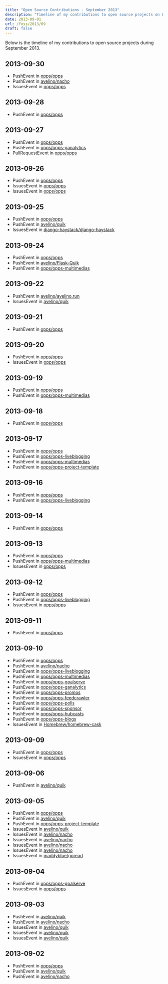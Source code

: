 ```yaml
---
title: "Open Source Contributions - September 2013"
description: "Timeline of my contributions to open source projects on GitHub during September 2013."
date: 2013-09-01
url: /foss/2013/09
draft: false
---
```


Below is the timeline of my contributions to open source projects during September 2013.

## 2013-09-30

- PushEvent in [opps/opps](https://github.com/opps/opps)
- PushEvent in [avelino/nacho](https://github.com/avelino/nacho)
- IssuesEvent in [opps/opps](https://github.com/opps/opps)

## 2013-09-28

- PushEvent in [opps/opps](https://github.com/opps/opps)

## 2013-09-27

- PushEvent in [opps/opps](https://github.com/opps/opps)
- PushEvent in [opps/opps-ganalytics](https://github.com/opps/opps-ganalytics)
- PullRequestEvent in [opps/opps](https://github.com/opps/opps)

## 2013-09-26

- PushEvent in [opps/opps](https://github.com/opps/opps)
- IssuesEvent in [opps/opps](https://github.com/opps/opps)
- IssuesEvent in [opps/opps](https://github.com/opps/opps)

## 2013-09-25

- PushEvent in [opps/opps](https://github.com/opps/opps)
- PushEvent in [avelino/quik](https://github.com/avelino/quik)
- IssuesEvent in [django-haystack/django-haystack](https://github.com/django-haystack/django-haystack)

## 2013-09-24

- PushEvent in [opps/opps](https://github.com/opps/opps)
- PushEvent in [avelino/Flask-Quik](https://github.com/avelino/Flask-Quik)
- PushEvent in [opps/opps-multimedias](https://github.com/opps/opps-multimedias)

## 2013-09-22

- PushEvent in [avelino/avelino.run](https://github.com/avelino/avelino.run)
- IssuesEvent in [avelino/quik](https://github.com/avelino/quik)

## 2013-09-21

- PushEvent in [opps/opps](https://github.com/opps/opps)

## 2013-09-20

- PushEvent in [opps/opps](https://github.com/opps/opps)
- IssuesEvent in [opps/opps](https://github.com/opps/opps)

## 2013-09-19

- PushEvent in [opps/opps](https://github.com/opps/opps)
- PushEvent in [opps/opps-multimedias](https://github.com/opps/opps-multimedias)

## 2013-09-18

- PushEvent in [opps/opps](https://github.com/opps/opps)

## 2013-09-17

- PushEvent in [opps/opps](https://github.com/opps/opps)
- PushEvent in [opps/opps-liveblogging](https://github.com/opps/opps-liveblogging)
- PushEvent in [opps/opps-multimedias](https://github.com/opps/opps-multimedias)
- PushEvent in [opps/opps-project-template](https://github.com/opps/opps-project-template)

## 2013-09-16

- PushEvent in [opps/opps](https://github.com/opps/opps)
- PushEvent in [opps/opps-liveblogging](https://github.com/opps/opps-liveblogging)

## 2013-09-14

- PushEvent in [opps/opps](https://github.com/opps/opps)

## 2013-09-13

- PushEvent in [opps/opps](https://github.com/opps/opps)
- PushEvent in [opps/opps-multimedias](https://github.com/opps/opps-multimedias)
- IssuesEvent in [opps/opps](https://github.com/opps/opps)

## 2013-09-12

- PushEvent in [opps/opps](https://github.com/opps/opps)
- PushEvent in [opps/opps-liveblogging](https://github.com/opps/opps-liveblogging)
- IssuesEvent in [opps/opps](https://github.com/opps/opps)

## 2013-09-11

- PushEvent in [opps/opps](https://github.com/opps/opps)

## 2013-09-10

- PushEvent in [opps/opps](https://github.com/opps/opps)
- PushEvent in [avelino/nacho](https://github.com/avelino/nacho)
- PushEvent in [opps/opps-liveblogging](https://github.com/opps/opps-liveblogging)
- PushEvent in [opps/opps-multimedias](https://github.com/opps/opps-multimedias)
- PushEvent in [opps/opps-goalserve](https://github.com/opps/opps-goalserve)
- PushEvent in [opps/opps-ganalytics](https://github.com/opps/opps-ganalytics)
- PushEvent in [opps/opps-promos](https://github.com/opps/opps-promos)
- PushEvent in [opps/opps-feedcrawler](https://github.com/opps/opps-feedcrawler)
- PushEvent in [opps/opps-polls](https://github.com/opps/opps-polls)
- PushEvent in [opps/opps-sponsor](https://github.com/opps/opps-sponsor)
- PushEvent in [opps/opps-hubcasts](https://github.com/opps/opps-hubcasts)
- PushEvent in [opps/opps-blogs](https://github.com/opps/opps-blogs)
- IssuesEvent in [Homebrew/homebrew-cask](https://github.com/Homebrew/homebrew-cask)

## 2013-09-09

- PushEvent in [opps/opps](https://github.com/opps/opps)
- IssuesEvent in [opps/opps](https://github.com/opps/opps)

## 2013-09-06

- PushEvent in [avelino/quik](https://github.com/avelino/quik)

## 2013-09-05

- PushEvent in [opps/opps](https://github.com/opps/opps)
- PushEvent in [avelino/quik](https://github.com/avelino/quik)
- PushEvent in [opps/opps-project-template](https://github.com/opps/opps-project-template)
- IssuesEvent in [avelino/quik](https://github.com/avelino/quik)
- IssuesEvent in [avelino/nacho](https://github.com/avelino/nacho)
- IssuesEvent in [avelino/nacho](https://github.com/avelino/nacho)
- IssuesEvent in [avelino/nacho](https://github.com/avelino/nacho)
- IssuesEvent in [avelino/nacho](https://github.com/avelino/nacho)
- IssuesEvent in [maddyblue/goread](https://github.com/maddyblue/goread)

## 2013-09-04

- PushEvent in [opps/opps-goalserve](https://github.com/opps/opps-goalserve)
- IssuesEvent in [opps/opps](https://github.com/opps/opps)

## 2013-09-03

- PushEvent in [avelino/quik](https://github.com/avelino/quik)
- PushEvent in [avelino/nacho](https://github.com/avelino/nacho)
- IssuesEvent in [avelino/quik](https://github.com/avelino/quik)
- IssuesEvent in [avelino/quik](https://github.com/avelino/quik)
- IssuesEvent in [avelino/quik](https://github.com/avelino/quik)

## 2013-09-02

- PushEvent in [opps/opps](https://github.com/opps/opps)
- PushEvent in [avelino/quik](https://github.com/avelino/quik)
- PushEvent in [avelino/nacho](https://github.com/avelino/nacho)

